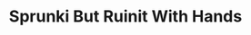 ---
slug: sprunki-but-ruinit-with-hands-2394
title: Sprunki But Ruinit With Hands
description: "Sprunki But Ruinit With Hands is an exciting online game. Play for free directly in your browser!"
icon: /images/popular_mods/Sprunki But Ruinit With Hands.png
url: https://wowtbc.net/sprunkin/sprunki-ruinit-with-hands/index.html
previewImage: /images/popular_mods/Sprunki But Ruinit With Hands.png
type: popular mods

# SEO配置
seo:
  title: "Sprunki But Ruinit With Hands - Play Free Online Game | Fun Browser Games"
  description: "Sprunki But Ruinit With Hands - Play this fun online game for free in your browser. No download required!"
  ogImage: "/images/popular_mods/Sprunki But Ruinit With Hands.png"
  keywords: "sprunki-but-ruinit-with-hands-2394, online game, browser game, free game, popular mods game, play online"

videoUrls:
  - https://www.youtube.com/embed/example1
  - https://www.youtube.com/embed/example2

whyPlay:
  title: "Why Play Sprunki But Ruinit With Hands?"
  items:
    - "Immersive Gameplay: Sprunki But Ruinit With Hands offers an engaging and immersive gaming experience that will keep you entertained for hours"
    - "Challenging Levels: Test your skills with increasingly difficult challenges and obstacles"
    - "Beautiful Graphics: Enjoy stunning visuals and smooth animations that bring the game world to life"
    - "Regular Updates: New content and features are added regularly to keep the game fresh and exciting"
    - "Free to Play: Experience all the fun without spending a penny"
    - "Community Features: Connect with other players, share strategies, and compete for high scores"
    - "Cross-Platform: Play on any device with a web browser, no downloads required"

features:
  title: "Key Features of Sprunki But Ruinit With Hands"
  image: "/images/popular_mods/Sprunki But Ruinit With Hands.png"
  items:
    - "Intuitive Controls: Easy to learn controls make Sprunki But Ruinit With Hands accessible for players of all skill levels"
    - "Multiple Game Modes: Enjoy various gameplay options that provide different challenges and experiences"
    - "Character Customization: Personalize your gaming experience with unique characters and items"
    - "Achievement System: Complete special tasks to earn rewards and recognition"
    - "Leaderboards: Compete with players worldwide and see who can achieve the highest scores"

characteristics:
  title: "Game Characteristics"
  image: "/images/popular_mods/Sprunki But Ruinit With Hands.png"
  items:
    - "Genre: Popular mods game with elements of strategy and skill"
    - "Difficulty: Suitable for both casual gamers and those seeking a challenge"
    - "Play Time: Quick sessions or extended gameplay, depending on your preference"
    - "Art Style: Vibrant and engaging visuals that enhance the gaming experience"
    - "Sound Design: Immersive audio that complements the gameplay perfectly"

info: "Sprunki But Ruinit With Hands is an exciting online game that offers players a unique and engaging gaming experience. With its intuitive controls, stunning visuals, and challenging gameplay, Sprunki But Ruinit With Hands provides hours of entertainment for players of all ages and skill levels. Whether you're looking for a quick gaming session during a break or an extended play session, Sprunki But Ruinit With Hands delivers an immersive experience that will keep you coming back for more. The game features multiple levels of increasing difficulty, ensuring that players are constantly challenged as they progress. With regular updates adding new content and features, Sprunki But Ruinit With Hands remains fresh and exciting, providing endless entertainment options for its growing community of players."

howToPlayIntro: "Welcome to Sprunki But Ruinit With Hands! This guide will walk you through the basics and help you master the game. Whether you're a beginner or looking to improve your skills, these tips and instructions will enhance your gaming experience."

howToPlaySteps:
  - title: "Getting Started"
    description: "Begin your Sprunki But Ruinit With Hands adventure by familiarizing yourself with the controls. Use your keyboard or mouse to navigate through the game interface. The tutorial will guide you through the basic mechanics and help you understand the objectives."
  - title: "Understanding the Objectives"
    description: "In Sprunki But Ruinit With Hands, your main goal is to progress through levels by completing specific objectives. Each level presents unique challenges that require different strategies and approaches."
  - title: "Mastering the Controls"
    description: "Practice using the controls to improve your precision and reaction time. Sprunki But Ruinit With Hands requires quick reflexes and strategic thinking to overcome obstacles and defeat opponents."
  - title: "Utilizing Power-ups"
    description: "Collect power-ups throughout the game to enhance your abilities and overcome difficult challenges. Each power-up offers unique advantages that can be crucial for success."
  - title: "Developing Strategies"
    description: "As you progress in Sprunki But Ruinit With Hands, develop effective strategies for different scenarios. Analyze patterns, anticipate challenges, and adapt your approach to maximize your performance."

faq:
  title: "Frequently Asked Questions about Sprunki But Ruinit With Hands"
  items:
    - question: "Is Sprunki But Ruinit With Hands free to play?"
      answer: "Yes, Sprunki But Ruinit With Hands is completely free to play directly in your web browser. No downloads or purchases are required to enjoy the full game experience."
    - question: "Can I play Sprunki But Ruinit With Hands on mobile devices?"
      answer: "Yes, Sprunki But Ruinit With Hands is optimized for both desktop and mobile play. You can enjoy the game on any device with a web browser and internet connection."
    - question: "Are there any in-game purchases?"
      answer: "While Sprunki But Ruinit With Hands is free to play, there may be optional in-game purchases available for cosmetic items or additional features that don't affect core gameplay."
    - question: "How often is Sprunki But Ruinit With Hands updated?"
      answer: "The developers regularly update Sprunki But Ruinit With Hands with new content, features, and improvements based on player feedback and game performance."
    - question: "Can I play Sprunki But Ruinit With Hands offline?"
      answer: "Currently, Sprunki But Ruinit With Hands requires an internet connection to play as it's a browser-based online game."
    - question: "Is Sprunki But Ruinit With Hands suitable for children?"
      answer: "Yes, Sprunki But Ruinit With Hands is designed to be family-friendly and suitable for players of all ages."
    - question: "How do I report bugs or issues?"
      answer: "If you encounter any problems while playing Sprunki But Ruinit With Hands, you can report them through the game's support page or contact the developers directly through their website."
    - question: "Still Have Questions?"
      answer: "If you have additional questions about Sprunki But Ruinit With Hands that aren't covered in this FAQ, please visit our support center or contact our customer service team for assistance."
---